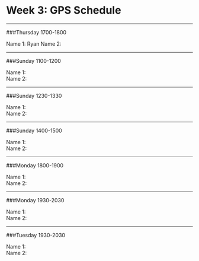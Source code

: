 # Week 3: GPS Schedule
---
###Thursday 1700-1800

Name 1:  Ryan
Name 2:  

---

###Sunday 1100-1200

Name 1:  
Name 2:  

---

###Sunday 1230-1330

Name 1:  
Name 2:  

---

###Sunday 1400-1500

Name 1:  
Name 2:  

---

###Monday 1800-1900

Name 1:  
Name 2:  

---

###Monday 1930-2030

Name 1:  
Name 2:  

---

###Tuesday 1930-2030

Name 1:  
Name 2:   
